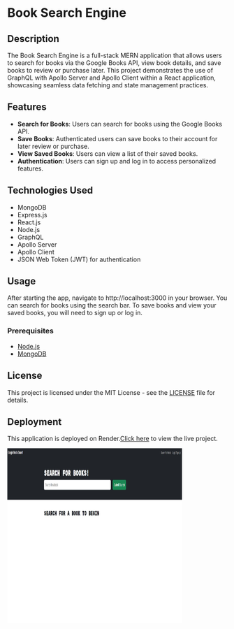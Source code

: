 # Book Search Engine

## Description

The Book Search Engine is a full-stack MERN application that allows users to search for books via the Google Books API, view book details, and save books to review or purchase later. This project demonstrates the use of GraphQL with Apollo Server and Apollo Client within a React application, showcasing seamless data fetching and state management practices.

## Features

- **Search for Books**: Users can search for books using the Google Books API.
- **Save Books**: Authenticated users can save books to their account for later review or purchase.
- **View Saved Books**: Users can view a list of their saved books.
- **Authentication**: Users can sign up and log in to access personalized features.

## Technologies Used

- MongoDB
- Express.js
- React.js
- Node.js
- GraphQL
- Apollo Server
- Apollo Client
- JSON Web Token (JWT) for authentication


## Usage

After starting the app, navigate to http://localhost:3000 in your browser. You can search for books using the search bar. To save books and view your saved books, you will need to sign up or log in.

### Prerequisites

- [Node.js](https://nodejs.org/en/download/)
- [MongoDB](https://www.mongodb.com/try/download/community)

## License

This project is licensed under the MIT License - see the [LICENSE](LICENSE) file for details.

## Deployment

This application is deployed on Render.[Click here](https://book-search-engine-v9bj.onrender.com/) to view the live project.


<img src="./client/src/assets/photo.jpg" width="400" height="400" alt="demo.png">